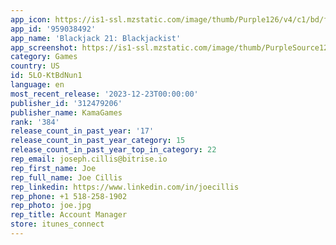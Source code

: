 ```yaml
---
app_icon: https://is1-ssl.mzstatic.com/image/thumb/Purple126/v4/c1/bd/fc/c1bdfc70-4def-d1b8-ff7b-5de41e225152/contsched.cwizozhy.png/1024x1024bb.png
app_id: '959038492'
app_name: 'Blackjack 21: Blackjackist'
app_screenshot: https://is1-ssl.mzstatic.com/image/thumb/PurpleSource126/v4/69/a9/ae/69a9ae39-9699-c8a7-4f55-d74c0394f5da/6c97d861-95e0-4fc1-9a1c-a5c916c718c8_EN_BJ_ScreenClassic_2208x1242_1.png/2208x1242bb.png
category: Games
country: US
id: 5LO-KtBdNun1
language: en
most_recent_release: '2023-12-23T00:00:00'
publisher_id: '312479206'
publisher_name: KamaGames
rank: '384'
release_count_in_past_year: '17'
release_count_in_past_year_category: 15
release_count_in_past_year_top_in_category: 22
rep_email: joseph.cillis@bitrise.io
rep_first_name: Joe
rep_full_name: Joe Cillis
rep_linkedin: https://www.linkedin.com/in/joecillis
rep_phone: +1 518-258-1902
rep_photo: joe.jpg
rep_title: Account Manager
store: itunes_connect
---
```

